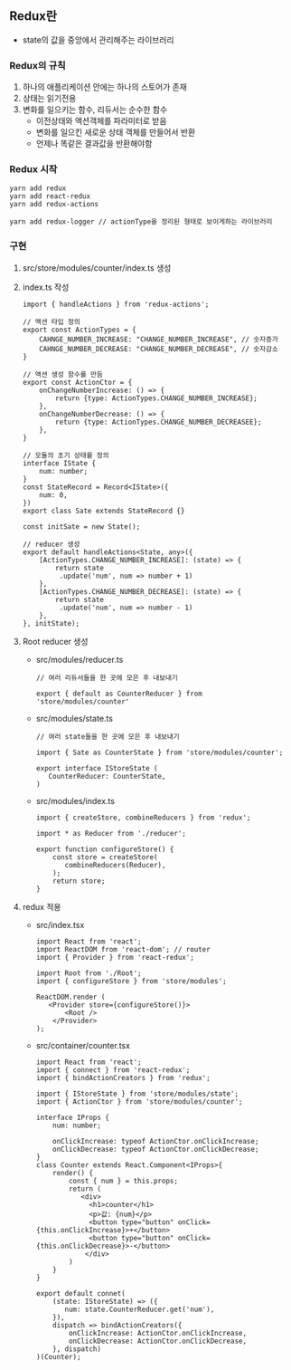 ## Redux란

- state의 값을 중앙에서 관리해주는 라이브러리



### Redux의 규칙

1. 하나의 애플리케이션 안에는 하나의 스토어가 존재
2. 상태는 읽기전용
3. 변화를 일으키는 함수, 리듀서는 순수한 함수
   - 이전상태와 액션객체를 파라미터로 받음
   - 변화를 일으킨 새로운 상태 객체를 만들어서 반환
   - 언제나 똑같은 결과값을 반환해야함



### Redux 시작

``` react
yarn add redux
yarn add react-redux
yarn add redux-actions
```

``` react
yarn add redux-logger // actionType을 정리된 형태로 보이게하는 라이브러리
```



### 구현

1. src/store/modules/counter/index.ts 생성

2. index.ts 작성

   ``` react
   import { handleActions } from 'redux-actions';
   
   // 액션 타입 정의
   export const ActionTypes = {
       CAHNGE_NUMBER_INCREASE: "CHANGE_NUMBER_INCREASE", // 숫자증가
       CAHNGE_NUMBER_DECREASE: "CHANGE_NUMBER_DECREASE", // 숫자감소
   }
   
   // 액션 생성 함수를 만듬
   export const ActionCtor = {
       onChangeNumberIncrease: () => {
           return {type: ActionTypes.CHANGE_NUMBER_INCREASE};
       },
       onChangeNumberDecrease: () => {
           return {type: ActionTypes.CHANGE_NUMBER_DECREASEE};
       },
   }
   
   // 모듈의 초기 상태를 정의
   interface IState {
       num: number;
   }
   const StateRecord = Record<IState>({
       num: 0,
   })
   export class Sate extends StateRecord {}
   
   const initSate = new State();
   
   // reducer 생성
   export default handleActions<State, any>({
       [ActionTypes.CHANGE_NUMBER_INCREASE]: (state) => {
           return state
           	.update('num', num => number + 1)
       },
       [ActionTypes.CHANGE_NUMBER_DECREASE]: (state) => {
           return state
           	.update('num', num => number - 1)
       },
   }, initState);
   ```

3. Root reducer 생성

   - src/modules/reducer.ts

     ``` react
     // 여러 리듀서들을 한 곳에 모은 후 내보내기
     
     export { default as CounterReducer } from 'store/modules/counter'
     ```

   - src/modules/state.ts

     ``` react
     // 여러 state들을 한 곳에 모은 후 내보내기
     
     import { Sate as CounterState } from 'store/modules/counter';
     
     export interface IStoreState (
     	CounterReducer: CounterState,
     )
     ```

     

   - src/modules/index.ts

     ``` react
     import { createStore, combineReducers } from 'redux';
     
     import * as Reducer from './reducer';
     
     export function configureStore() {
         const store = createStore(
         	combineReducers(Reducer),
         );
         return store;
     }
     ```

4. redux 적용

   - src/index.tsx

     ``` react
     import React from 'react';
     import ReactDOM from 'react-dom'; // router
     import { Provider } from 'react-redux';
     
     import Root from './Root';
     import { configureStore } from 'store/modules';
     
     ReactDOM.render (
     	<Provider store={configureStore()}>
         	<Root />
         </Provider>
     );
     ```

   - src/container/counter.tsx

     ``` react
     import React from 'react';
     import { connect } from 'react-redux';
     import { bindActionCreators } from 'redux';
     
     import { IStoreState } from 'store/modules/state';
     import { ActionCtor } from 'store/modules/counter';
     
     interface IProps {
         num: number;
         
         onClickIncrease: typeof ActionCtor.onClickIncrease;
         onClickDecrease: typeof ActionCtor.onClickDecrease;
     }
     class Counter extends React.Component<IProps>{
         render() {
             const { num } = this.props;
             return (
             	<div>
                  <h1>counter</h1>
                  <p>값: {num}</p>
                  <button type="button" onClick={this.onClickIncrease}>+</button>
                  <button type="button" onClick={this.onClickDecrease}>-</button>
                 </div>
             )
         }
     }
     
     export default connet(
         (state: IStoreState) => ({
            num: state.CounterReducer.get('num'), 
         }),
         dispatch => bindActionCreators({
             onClickIncrease: ActionCtor.onClickIncrease,
             onClickDecrease: ActionCtor.onClickDecrease,
         }, dispatch)
     )(Counter);
     ```